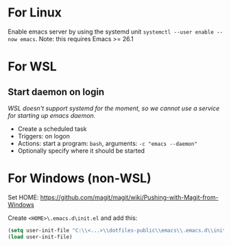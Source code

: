 # For Linux

Enable emacs server by using the systemd unit `systemctl --user enable --now emacs`.
Note: this requires Emacs >= 26.1

# For WSL
## Start daemon on login

_WSL doesn't support systemd for the moment, so we cannot use a service for starting up emacs daemon._

* Create a scheduled task
* Triggers: on logon
* Actions: start a program: `bash`, arguments: `-c "emacs --daemon"`
* Optionally specify where it should be started

# For Windows (non-WSL)

Set HOME: https://github.com/magit/magit/wiki/Pushing-with-Magit-from-Windows

Create `<HOME>\.emacs.d\init.el` and add this:

``` lisp
(setq user-init-file "C:\\<...>\\dotfiles-public\\emacs\\.emacs.d\\init.el")
(load user-init-file)
```
